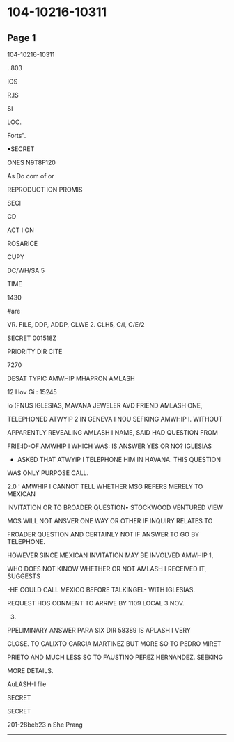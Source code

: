 # 104-10216-10311

## Page 1

104-10216-10311

. 803

IOS

R.IS

SI

LOC.

Forts".

•SECRET

ONES N9T8F120

As Do com of or

REPRODUCT ION PROMIS

SECl

CD

ACT I ON

ROSARICE

CUPY

DC/WH/SA 5

TIME

1430

#are

VR. FILE, DDP, ADDP, CLWE 2. CLH5, C/I, C/E/2

SECRET 001518Z

PRIORITY DIR CITE

7270

DESAT TYPIC AMWHIP MHAPRON AMLASH

12 Hov Gi : 15245

lo (FNUS IGLESIAS, MAVANA JEWELER AVD FRIEND AMLASH ONE,

TELEPHONED ATWYIP 2 IN GENEVA I NOU SEFKING AMWHIP I. WITHOUT

APPARENTLY REVEALING AMLASH I NAME, SAID HAD QUESTION FROM

FRIE:ID-OF AMWHIP I WHICH WAS: IS ANSWER YES OR NO? IGLESIAS

- ASKED THAT ATWYIP I TELEPHONE HIM IN HAVANA. THIS QUESTION

WAS ONLY PURPOSE CALL.

2.0 ' AMWHIP I CANNOT TELL WHETHER MSG REFERS MERELY TO MEXICAN

INVITATION OR TO BROADER QUESTION• STOCKWOOD VENTURED VIEW

MOS WILL NOT ANSVER ONE WAY OR OTHER IF INQUIRY RELATES TO

FROADER QUESTION AND CERTAINLY NOT IF ANSWER TO GO BY TELEPHONE.

HOWEVER SINCE MEXICAN INVITATION MAY BE INVOLVED AMWHIP 1,

WHO DOES NOT KINOW WHETHER OR NOT AMLASH I RECEIVED IT, SUGGESTS

-HE COULD CALL MEXICO BEFORE TALKINGEL- WITH IGLESIAS.

REQUEST HOS CONMENT TO ARRIVE BY 1109 LOCAL 3 NOV.

3.

PPELIMINARY ANSWER PARA SIX DIR 58389 IS APLASH I VERY

CLOSE. TO CALIXTO GARCIA MARTINEZ BUT MORE SO TO PEDRO MIRET

PRIETO AND MUCH LESS SO TO FAUSTINO PEREZ HERNANDEZ. SEEKING

MORE DETAILS.

AuLASH-I file

SECRET

SECRET

201-28beb23 n She Prang

---

